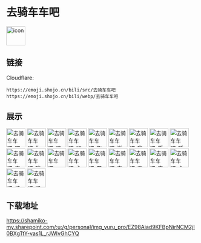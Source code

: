 # 去骑车车吧
<img src="https://emoji.shojo.cn/bili/src/去骑车车吧/icon.png" width="50" height="50" alt="icon">

## 链接
Cloudflare:
```
https://emoji.shojo.cn/bili/src/去骑车车吧
https://emoji.shojo.cn/bili/webp/去骑车车吧
```
## 展示
<img src="https://emoji.shojo.cn/bili/src/去骑车车吧/去骑车车吧-嘿嘿.png" width="50" height="50" alt="去骑车车吧-嘿嘿">
<img src="https://emoji.shojo.cn/bili/src/去骑车车吧/去骑车车吧-你是这个.png" width="50" height="50" alt="去骑车车吧-你是这个">
<img src="https://emoji.shojo.cn/bili/src/去骑车车吧/去骑车车吧-咬手绢.png" width="50" height="50" alt="去骑车车吧-咬手绢">
<img src="https://emoji.shojo.cn/bili/src/去骑车车吧/去骑车车吧-吃菜.png" width="50" height="50" alt="去骑车车吧-吃菜">
<img src="https://emoji.shojo.cn/bili/src/去骑车车吧/去骑车车吧-飞飞.png" width="50" height="50" alt="去骑车车吧-飞飞">
<img src="https://emoji.shojo.cn/bili/src/去骑车车吧/去骑车车吧-说来听听.png" width="50" height="50" alt="去骑车车吧-说来听听">
<img src="https://emoji.shojo.cn/bili/src/去骑车车吧/去骑车车吧-我在.png" width="50" height="50" alt="去骑车车吧-我在">
<img src="https://emoji.shojo.cn/bili/src/去骑车车吧/去骑车车吧-币给你.png" width="50" height="50" alt="去骑车车吧-币给你">
<img src="https://emoji.shojo.cn/bili/src/去骑车车吧/去骑车车吧-睡了.png" width="50" height="50" alt="去骑车车吧-睡了">
<img src="https://emoji.shojo.cn/bili/src/去骑车车吧/去骑车车吧-害羞.png" width="50" height="50" alt="去骑车车吧-害羞">
<img src="https://emoji.shojo.cn/bili/src/去骑车车吧/去骑车车吧-咪咪糊糊.png" width="50" height="50" alt="去骑车车吧-咪咪糊糊">
<img src="https://emoji.shojo.cn/bili/src/去骑车车吧/去骑车车吧-emo.png" width="50" height="50" alt="去骑车车吧-emo">
<img src="https://emoji.shojo.cn/bili/src/去骑车车吧/去骑车车吧-心碎.png" width="50" height="50" alt="去骑车车吧-心碎">
<img src="https://emoji.shojo.cn/bili/src/去骑车车吧/去骑车车吧-开朗.png" width="50" height="50" alt="去骑车车吧-开朗">
<img src="https://emoji.shojo.cn/bili/src/去骑车车吧/去骑车车吧-宅.png" width="50" height="50" alt="去骑车车吧-宅">
<img src="https://emoji.shojo.cn/bili/src/去骑车车吧/去骑车车吧-害怕.png" width="50" height="50" alt="去骑车车吧-害怕">
<img src="https://emoji.shojo.cn/bili/src/去骑车车吧/去骑车车吧-真的嘛？.png" width="50" height="50" alt="去骑车车吧-真的嘛？">
<img src="https://emoji.shojo.cn/bili/src/去骑车车吧/去骑车车吧-心情超好.png" width="50" height="50" alt="去骑车车吧-心情超好">
<img src="https://emoji.shojo.cn/bili/src/去骑车车吧/去骑车车吧-惊讶.png" width="50" height="50" alt="去骑车车吧-惊讶">
<img src="https://emoji.shojo.cn/bili/src/去骑车车吧/去骑车车吧-唱歌.png" width="50" height="50" alt="去骑车车吧-唱歌">

## 下载地址

https://shamiko-my.sharepoint.com/:u:/g/personal/img_yuru_pro/EZ98Aiad9KFBpNirNCM2jI0BXgTtY-vas1L_rJWIvGhCYQ